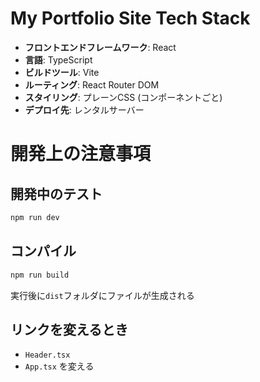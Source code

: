 # My Portfolio Site Tech Stack

- **フロントエンドフレームワーク**: React
- **言語**: TypeScript
- **ビルドツール**: Vite
- **ルーティング**: React Router DOM
- **スタイリング**: プレーンCSS (コンポーネントごと)
- **デプロイ先**: レンタルサーバー


# 開発上の注意事項

## 開発中のテスト
```bash
npm run dev
```

## コンパイル
```bash
npm run build
```
実行後に`dist`フォルダにファイルが生成される

## リンクを変えるとき
- `Header.tsx`
- `App.tsx`
を変える